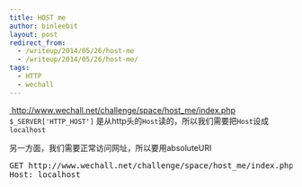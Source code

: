 ```yaml
---
title: HOST me
author: binleebit
layout: post
redirect_from: 
  - /writeup/2014/05/26/host-me
  - /writeup/2014/05/26/host-me/
tags:
  - HTTP
  - wechall
---
```

<a href="http://www.wechall.net/challenge/space/host_me/index.php" target="_blank"> http://www.wechall.net/challenge/space/host_me/index.php</a>  
`$_SERVER['HTTP_HOST']` 是从http头的`Host`读的，所以我们需要把`Host`设成`localhost`

另一方面，我们需要正常访问网址，所以要用absoluteURI  
<pre>
GET http://www.wechall.net/challenge/space/host_me/index.php HTTP/1.1
Host: localhost
</pre>
